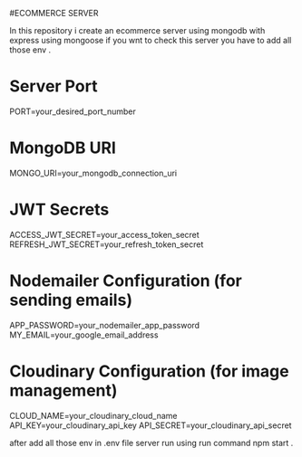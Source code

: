 #ECOMMERCE SERVER 

In this repository i create an ecommerce server using mongodb with express using mongoose 
if you wnt to check this server you have to add all those env . 
# Server Port
PORT=your_desired_port_number

# MongoDB URI
MONGO_URI=your_mongodb_connection_uri

# JWT Secrets
ACCESS_JWT_SECRET=your_access_token_secret
REFRESH_JWT_SECRET=your_refresh_token_secret

# Nodemailer Configuration (for sending emails)
APP_PASSWORD=your_nodemailer_app_password
MY_EMAIL=your_google_email_address

# Cloudinary Configuration (for image management)
CLOUD_NAME=your_cloudinary_cloud_name
API_KEY=your_cloudinary_api_key
API_SECRET=your_cloudinary_api_secret 


after add all those env in .env file server run using run command npm start .
